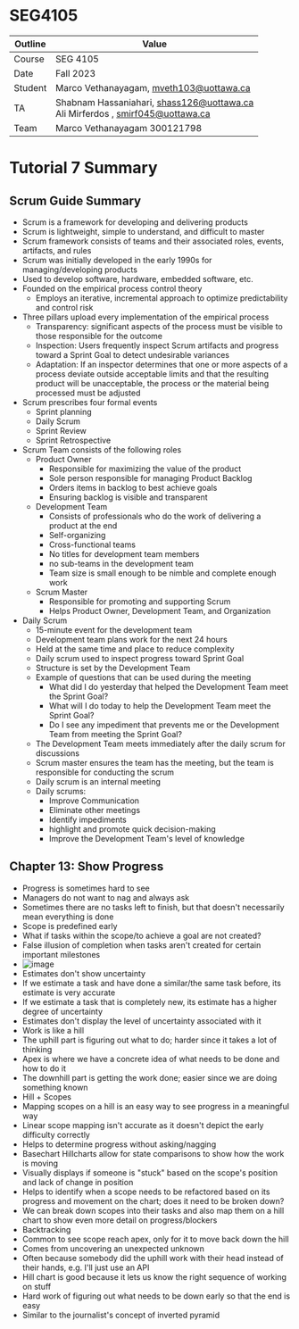 # SEG4105

| Outline | Value |
| --- | --- |
| Course | SEG 4105 |
| Date | Fall 2023 |
| Student | Marco Vethanayagam, mveth103@uottawa.ca |
| TA | Shabnam Hassaniahari, shass126@uottawa.ca <br> Ali Mirferdos , smirf045@uottawa.ca| 
| Team | Marco Vethanayagam 300121798 <br>|

# Tutorial 7 Summary

## Scrum Guide Summary
- Scrum is a framework for developing and delivering products
- Scrum is lightweight, simple to understand, and difficult to master
- Scrum framework consists of teams and their associated roles, events, artifacts, and rules
- Scrum was initially developed in the early 1990s for managing/developing products
- Used to develop software, hardware, embedded software, etc.
- Founded on the empirical process control theory
  - Employs an iterative, incremental approach to optimize predictability and control risk
- Three pillars upload every implementation of the empirical process
  - Transparency: significant aspects of the process must be visible to those responsible for the outcome
  - Inspection: Users frequently inspect Scrum artifacts and progress toward a Sprint Goal to detect undesirable variances
  - Adaptation: If an inspector determines that one or more aspects of a process deviate outside acceptable limits and that the resulting product will be unacceptable, the process or the material being processed must be adjusted
 - Scrum prescribes four formal events
    - Sprint planning
    - Daily Scrum
    - Sprint Review
    - Sprint Retrospective
 - Scrum Team consists of the following roles
    - Product Owner
       - Responsible for maximizing the value of the product
       - Sole person responsible for managing Product Backlog
       - Orders items in backlog to best achieve goals
       - Ensuring backlog is visible and transparent
    - Development Team
       - Consists of professionals who do the work of delivering a product at the end
       - Self-organizing
       - Cross-functional teams
       - No titles for development team members
       - no sub-teams in the development team
       - Team size is small enough to be nimble and complete enough work
    - Scrum Master
       - Responsible for promoting and supporting Scrum
       - Helps Product Owner, Development Team, and Organization
  - Daily Scrum
     - 15-minute event for the development team
     - Development team plans work for the next 24 hours
     - Held at the same time and place to reduce complexity
     - Daily scrum used to inspect progress toward Sprint Goal
     - Structure is set by the Development Team
     - Example of questions that can be used during the meeting
        - What did I do yesterday that helped the Development Team meet the Sprint Goal?
        - What will I do today to help the Development Team meet the Sprint Goal?
        - Do I see any impediment that prevents me or the Development Team from meeting the Sprint Goal?
     - The Development Team meets immediately after the daily scrum for discussions
     - Scrum master ensures the team has the meeting, but the team is responsible for conducting the scrum
     - Daily scrum is an internal meeting
     - Daily scrums:
        - Improve Communication
        - Eliminate other meetings
        - Identify impediments
        - highlight and promote quick decision-making
        - Improve the Development Team's level of knowledge

## Chapter 13: Show Progress
- Progress is sometimes hard to see
- Managers do not want to nag and always ask
- Sometimes there are no tasks left to finish, but that doesn't necessarily mean everything is done
 - Scope is predefined early
 - What if tasks within the scope/to achieve a goal are not created?
 - False illusion of completion when tasks aren't created for certain important milestones
 - ![image](https://github.com/Macomatic/seg4105_playground/assets/29697062/68b693c6-4ed3-43ee-9d75-60673842662f)
- Estimates don't show uncertainty
 - If we estimate a task and have done a similar/the same task before, its estimate is very accurate
 - If we estimate a task that is completely new, its estimate has a higher degree of uncertainty
 - Estimates don't display the level of uncertainty associated with it
- Work is like a hill
 - The uphill part is figuring out what to do; harder since it takes a lot of thinking
 - Apex is where we have a concrete idea of what needs to be done and how to do it
 - The downhill part is getting the work done; easier since we are doing something known
- Hill + Scopes
 - Mapping scopes on a hill is an easy way to see progress in a meaningful way
 - Linear scope mapping isn't accurate as it doesn't depict the early difficulty correctly
 - Helps to determine progress without asking/nagging
 - Basechart Hillcharts allow for state comparisons to show how the work is moving
 - Visually displays if someone is "stuck" based on the scope's position and lack of change in position
 - Helps to identify when a scope needs to be refactored based on its progress and movement on the chart; does it need to be broken down?
 - We can break down scopes into their tasks and also map them on a hill chart to show even more detail on progress/blockers
- Backtracking
 - Common to see scope reach apex, only for it to move back down the hill
 - Comes from uncovering an unexpected unknown
 - Often because somebody did the uphill work with their head instead of their hands, e.g. I'll just use an API
 - Hill chart is good because it lets us know the right sequence of working on stuff
 - Hard work of figuring out what needs to be down early so that the end is easy
 - Similar to the journalist's concept of inverted pyramid
  
 
